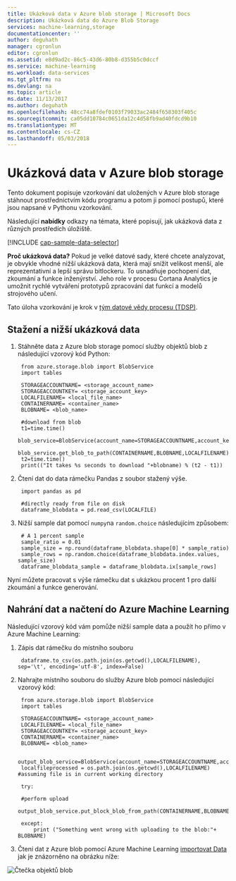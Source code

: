 ```yaml
---
title: Ukázková data v Azure blob storage | Microsoft Docs
description: Ukázková data do Azure Blob Storage
services: machine-learning,storage
documentationcenter: ''
author: deguhath
manager: cgronlun
editor: cgronlun
ms.assetid: e8d9ad2c-86c5-43d6-80b8-d355b5c0dccf
ms.service: machine-learning
ms.workload: data-services
ms.tgt_pltfrm: na
ms.devlang: na
ms.topic: article
ms.date: 11/13/2017
ms.author: deguhath
ms.openlocfilehash: 48cc74a8fdef0103f79033ac2484f658303f405c
ms.sourcegitcommit: ca05dd10784c0651da12c4d58fb9ad40fdcd9b10
ms.translationtype: MT
ms.contentlocale: cs-CZ
ms.lasthandoff: 05/03/2018
---
```

# <a name="heading"></a>Ukázková data v Azure blob storage
Tento dokument popisuje vzorkování dat uložených v Azure blob storage stáhnout prostřednictvím kódu programu a potom ji pomocí postupů, které jsou napsané v Pythonu vzorkování.

Následující **nabídky** odkazy na témata, které popisují, jak ukázková data z různých prostředích úložiště. 

[!INCLUDE [cap-sample-data-selector](../../../includes/cap-sample-data-selector.md)]

**Proč ukázková data?**
Pokud je velké datové sady, které chcete analyzovat, je obvykle vhodné nižší ukázková data, která mají snížit velikost menší, ale reprezentativní a lepší správu bitlockeru. To usnadňuje pochopení dat, zkoumání a funkce inženýrství. Jeho role v procesu Cortana Analytics je umožnit rychlé vytváření prototypů zpracování dat funkcí a modelů strojového učení.

Tato úloha vzorkování je krok v [tým datové vědy procesu (TDSP)](https://azure.microsoft.com/documentation/learning-paths/cortana-analytics-process/).

## <a name="download-and-down-sample-data"></a>Stažení a nižší ukázková data
1. Stáhněte data z Azure blob storage pomocí služby objektů blob z následující vzorový kód Python: 
   
        from azure.storage.blob import BlobService
        import tables
   
        STORAGEACCOUNTNAME= <storage_account_name>
        STORAGEACCOUNTKEY= <storage_account_key>
        LOCALFILENAME= <local_file_name>        
        CONTAINERNAME= <container_name>
        BLOBNAME= <blob_name>
   
        #download from blob
        t1=time.time()
        blob_service=BlobService(account_name=STORAGEACCOUNTNAME,account_key=STORAGEACCOUNTKEY)
        blob_service.get_blob_to_path(CONTAINERNAME,BLOBNAME,LOCALFILENAME)
        t2=time.time()
        print(("It takes %s seconds to download "+blobname) % (t2 - t1))

2. Čtení dat do data rámečku Pandas z soubor stažený výše.
   
        import pandas as pd
   
        #directly ready from file on disk
        dataframe_blobdata = pd.read_csv(LOCALFILE)

3. Nižší sample dat pomocí `numpy`na `random.choice` následujícím způsobem:
   
        # A 1 percent sample
        sample_ratio = 0.01 
        sample_size = np.round(dataframe_blobdata.shape[0] * sample_ratio)
        sample_rows = np.random.choice(dataframe_blobdata.index.values, sample_size)
        dataframe_blobdata_sample = dataframe_blobdata.ix[sample_rows]

Nyní můžete pracovat s výše rámečku dat s ukázkou procent 1 pro další zkoumání a funkce generování.

## <a name="heading"></a>Nahrání dat a načtení do Azure Machine Learning
Následující vzorový kód vám pomůže nižší sample data a použít ho přímo v Azure Machine Learning:

1. Zápis dat rámečku do místního souboru
   
        dataframe.to_csv(os.path.join(os.getcwd(),LOCALFILENAME), sep='\t', encoding='utf-8', index=False)

2. Nahrajte místního souboru do služby Azure blob pomocí následující vzorový kód:
   
        from azure.storage.blob import BlobService
        import tables
   
        STORAGEACCOUNTNAME= <storage_account_name>
        LOCALFILENAME= <local_file_name>
        STORAGEACCOUNTKEY= <storage_account_key>
        CONTAINERNAME= <container_name>
        BLOBNAME= <blob_name>
   
        output_blob_service=BlobService(account_name=STORAGEACCOUNTNAME,account_key=STORAGEACCOUNTKEY)    
        localfileprocessed = os.path.join(os.getcwd(),LOCALFILENAME) #assuming file is in current working directory
   
        try:
   
        #perform upload
        output_blob_service.put_block_blob_from_path(CONTAINERNAME,BLOBNAME,localfileprocessed)
   
        except:            
            print ("Something went wrong with uploading to the blob:"+ BLOBNAME)

3. Čtení dat z Azure blob pomocí Azure Machine Learning [importovat Data](https://msdn.microsoft.com/library/azure/4e1b0fe6-aded-4b3f-a36f-39b8862b9004/) jak je znázorněno na obrázku níže:

![Čtečka objektů blob](./media/sample-data-blob/reader_blob.png)

